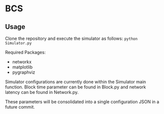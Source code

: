 # BCS

## Usage

Clone the repository and execute the simulator as follows:
`python Simulator.py`

Required Packages:
- networkx
- matplotlib
- pygraphviz 

Simulator configurations are currently done within the Simulator main function.  Block time parameter can be found in Block.py and network latency can be found in Network.py.

These parameters will be consolidated into a single configuration JSON in a future commit.  
